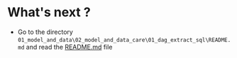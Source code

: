 <!-- 

# Can be useful in pgAdmin
# select count(*) FROM fraud_detection_2_table;
# select count(*) FROM fraud_detection_2_table where fraud_confirmed is null;
# select count(*) FROM fraud_detection_2_table where fraud_confirmed is not null;
# UPDATE fraud_detection_2_table SET fraud_confirmed = NULL; 

-->


<!-- ###################################################################### -->
<!-- ###################################################################### -->
# What's next ?
* Go to the directory `01_model_and_data\02_model_and_data_care\01_dag_extract_sql\README.md` and read the [README.md](../../02_model_and_data_care/01_dag_extract_sql/README.md) file 
<!-- * The previous link (``README.md``) may not work on GitHub but it works like a charm locally in VSCode or in a Web browser -->
<!-- * [Try this](https://github.com/40tude/fraud_detection_2/tree/main/98_EDA) -->
